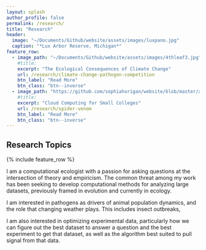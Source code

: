 ```yaml
---
layout: splash
author_profile: false
permalink: /research/
title: "Research"
header:
  image: "~/Documents/Github/website/assets/images/luxpano.jpg"
  caption: "*Lux Arbor Reserve, Michigan*"
feature_row:
  - image_path: "~/Documents/Github/website/assets/images/4thleaf3.jpg"
    #title: 
    excerpt: "The Ecological Consequences of Climate Change"
    url: /research/climate-change-pathogen-competition
    btn_label: "Read More"
    btn_class: "btn--inverse"
  - image_path: "https://github.com/sophiahorigan/website/blob/master/assets/images/brown_recluse1.jpg"
    #title: 
    excerpt: "Cloud Computing for Small Colleges"
    url: /research/spider-venom
    btn_label: "Read More"
    btn_class: "btn--inverse"
---
```


## Research Topics

{% include feature_row %}

I am a computational ecologist with a passion for asking questions at the intersection of theory and empiricism. The common threat among my work has been seeking to develop computational methods for analyzing large datasets, previously framed in evolution and currently in ecology.

I am interested in pathogens as drivers of animal population dynamics, and the role that changing weather plays. This includes insect outbreaks, 

I am also interested in optimizing experimental data, particularly how we can figure out the best dataset to answer a question and the best experiment to get that dataset, as well as the algorithm best suited to pull signal from that data.